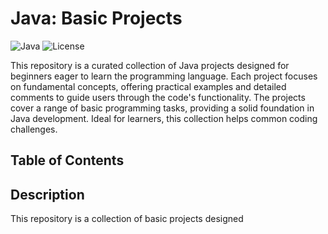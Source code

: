 # Java: Basic Projects

![Java](https://img.shields.io/badge/Java-ED8B00?style=for-the-badge&logo=java&logoColor=white)
![License](https://img.shields.io/badge/license-MIT-blue.svg)

This repository is a curated collection of Java projects designed for beginners eager to learn the programming language. Each project focuses on fundamental concepts, offering practical examples and detailed comments to guide users through the code's functionality. The projects cover a range of basic programming tasks, providing a solid foundation in Java development. Ideal for learners, this collection helps common coding challenges.

## Table of Contents

## Description

This repository is a collection of basic projects designed 
